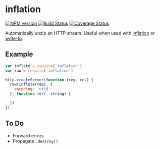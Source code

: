 # inflation

[![NPM version](https://badge.fury.io/js/inflation.svg)](http://badge.fury.io/js/inflation)
[![Build Status](https://travis-ci.org/stream-utils/inflation.svg?branch=master)](https://travis-ci.org/stream-utils/inflation)
[![Coverage Status](https://img.shields.io/coveralls/stream-utils/inflation.svg?branch=master)](https://coveralls.io/r/stream-utils/inflation)

Automatically unzip an HTTP stream.
Useful when used with [inflation](https://github.com/stream-utils/inflation) or [write-to](https://github.com/stream-utils/write-to).

## Example

```js
var inflate = require('inflation')
var raw = require('inflation')

http.createServer(function (req, res) {
  raw(inflate(req), {
    encoding: 'utf8'
  }, function (err, string) {

  })
})
```

## To Do

- Forward errors
- Propagate `.destroy()`

